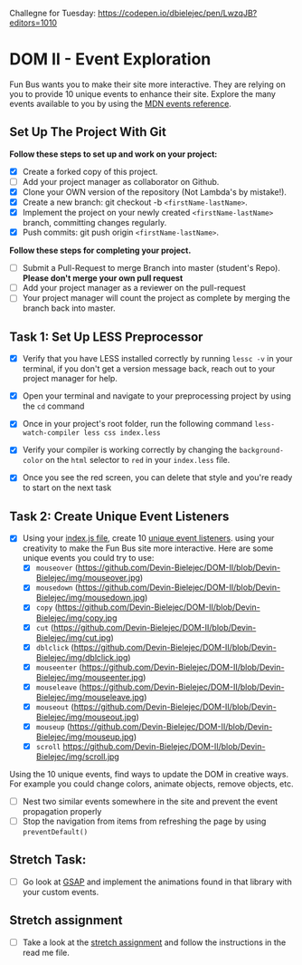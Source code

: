 Challegne for Tuesday:
https://codepen.io/dbielejec/pen/LwzqJB?editors=1010


# DOM II - Event Exploration

Fun Bus wants you to make their site more interactive. They are relying on you to provide 10 unique events to enhance their site. Explore the many events available to you by using the [MDN events reference](https://developer.mozilla.org/en-US/docs/Web/Events).

## Set Up The Project With Git

**Follow these steps to set up and work on your project:**

* [X] Create a forked copy of this project.
* [ ] Add your project manager as collaborator on Github.
* [X] Clone your OWN version of the repository (Not Lambda's by mistake!).
* [X] Create a new branch: git checkout -b `<firstName-lastName>`.
* [X] Implement the project on your newly created `<firstName-lastName>` branch, committing changes regularly.
* [X] Push commits: git push origin `<firstName-lastName>`.

**Follow these steps for completing your project.**

* [ ] Submit a Pull-Request to merge <firstName-lastName> Branch into master (student's  Repo). **Please don't merge your own pull request**
* [ ] Add your project manager as a reviewer on the pull-request
* [ ] Your project manager will count the project as complete by merging the branch back into master.

## Task 1: Set Up LESS Preprocessor

* [X] Verify that you have LESS installed correctly by running `lessc -v` in your terminal, if you don't get a version message back, reach out to your project manager for help.

* [X] Open your terminal and navigate to your preprocessing project by using the `cd` command

* [X] Once in your project's root folder, run the following command `less-watch-compiler less css index.less`

* [X] Verify your compiler is working correctly by changing the `background-color` on the `html` selector to `red` in your `index.less` file.

* [X] Once you see the red screen, you can delete that style and you're ready to start on the next task

## Task 2: Create Unique Event Listeners

* [X] Using your [index.js file](js/index.js), create 10 [unique event listeners](https://developer.mozilla.org/en-US/docs/Web/Events). using your creativity to make the Fun Bus site more interactive.  Here are some unique events you could try to use: 
	* [X] `mouseover`
	(https://github.com/Devin-Bielejec/DOM-II/blob/Devin-Bielejec/img/mouseover.jpg)
	* [X] `mousedown`
	(https://github.com/Devin-Bielejec/DOM-II/blob/Devin-Bielejec/img/mousedown.jpg)
	* [X] `copy`
	(https://github.com/Devin-Bielejec/DOM-II/blob/Devin-Bielejec/img/copy.jpg
	* [X] `cut`
	(https://github.com/Devin-Bielejec/DOM-II/blob/Devin-Bielejec/img/cut.jpg)
	* [X] `dblclick`
	(https://github.com/Devin-Bielejec/DOM-II/blob/Devin-Bielejec/img/dblclick.jpg)
	* [X] `mouseenter`
	(https://github.com/Devin-Bielejec/DOM-II/blob/Devin-Bielejec/img/mouseenter.jpg)
	* [X] `mouseleave`
	(https://github.com/Devin-Bielejec/DOM-II/blob/Devin-Bielejec/img/mouseleave.jpg)
	* [X] `mouseout`
	(https://github.com/Devin-Bielejec/DOM-II/blob/Devin-Bielejec/img/mouseout.jpg)
	* [X] `mouseup`
	(https://github.com/Devin-Bielejec/DOM-II/blob/Devin-Bielejec/img/mouseup.jpg)
	* [X] `scroll`
	https://github.com/Devin-Bielejec/DOM-II/blob/Devin-Bielejec/img/scroll.jpg

Using the 10 unique events, find ways to update the DOM in creative ways. For example you could change colors, animate objects, remove objects, etc.

* [ ] Nest two similar events somewhere in the site and prevent the event propagation properly
* [ ] Stop the navigation from items from refreshing the page by using `preventDefault()`

## Stretch Task:

* [ ] Go look at [GSAP](https://greensock.com/) and implement the animations found in that library with your custom events.

## Stretch assignment

* [ ] Take a look at the [stretch assignment](stretch-assignment) and follow the instructions in the read me file.